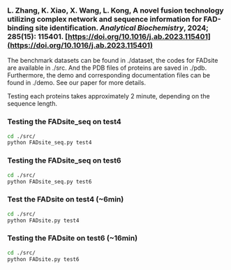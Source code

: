 ### L. Zhang, K. Xiao, X. Wang, L. Kong, A novel fusion technology utilizing complex network and sequence information for FAD-binding site identification. *Analytical Biochemistry*, 2024; 285(15): 115401.  [https://doi.org/10.1016/j.ab.2023.115401](https://doi.org/10.1016/j.ab.2023.115401)

The benchmark datasets can be found in ./dataset, the codes for FADsite are available in ./src. And the PDB files of proteins are saved in ./pdb. Furthermore, the demo and corresponding documentation files can be found in ./demo. See our paper for more details.

Testing each proteins takes approximately 2 minute, depending on the sequence length.


### Testing the FADsite_seq on test4

```bash
cd ./src/
python FADsite_seq.py test4  
```
### Testing the FADsite_seq on test6

```bash
cd ./src/
python FADsite_seq.py test6 
```
### Test the FADsite on test4 (~6min)
```bash
cd ./src/
python FADsite.py test4  
```

### Testing the FADsite on test6 (~16min)
```bash
cd ./src/
python FADsite.py test6  
```


